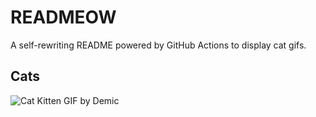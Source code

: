 # READMEOW

A self-rewriting README powered by GitHub Actions to display cat gifs.

## Cats

![Cat Kitten GIF by Demic](https://media1.giphy.com/media/v1.Y2lkPTlhY2QwMmRhbDJxYXVmYWo4dXIzYm9nbXdjMWplbTZ2cDB4NHpteGVqNmpsOTlkeCZlcD12MV9naWZzX3NlYXJjaCZjdD1n/3oriO0OEd9QIDdllqo/200.gif)
